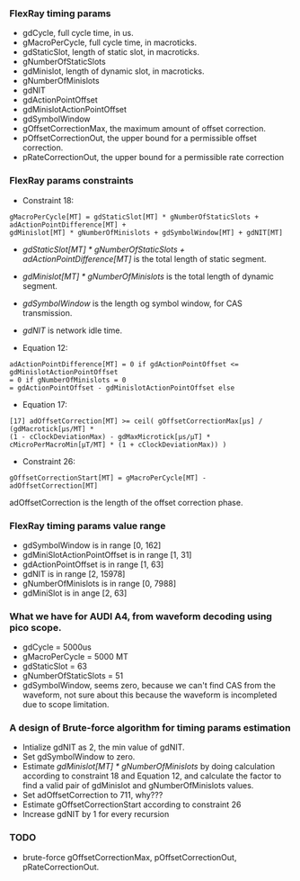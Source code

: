 ### FlexRay timing params
- gdCycle, full cycle time, in us.
- gMacroPerCycle, full cycle time, in macroticks.
- gdStaticSlot, length of static slot, in macroticks.
- gNumberOfStaticSlots
- gdMinislot, length of dynamic slot, in macroticks.
- gNumberOfMinislots
- gdNIT
- gdActionPointOffset
- gdMinislotActionPointOffset
- gdSymbolWindow
- gOffsetCorrectionMax, the maximum amount of offset correction.
- pOffsetCorrectionOut, the upper bound for a permissible offset
correction.
- pRateCorrectionOut, the upper bound for a permissible rate correction

### FlexRay params constraints
- Constraint 18: 
```
gMacroPerCycle[MT] = gdStaticSlot[MT] * gNumberOfStaticSlots + adActionPointDifference[MT] +
gdMinislot[MT] * gNumberOfMinislots + gdSymbolWindow[MT] + gdNIT[MT]
```

  - *gdStaticSlot[MT] * gNumberOfStaticSlots + adActionPointDifference[MT]* is the total length of static segment.
  - *gdMinislot[MT] * gNumberOfMinislots* is the total length of dynamic segment.
  - *gdSymbolWindow* is the length og symbol window, for CAS transmission.
  - *gdNIT* is network idle time.

- Equation 12: 
```
adActionPointDifference[MT] = 0 if gdActionPointOffset <= gdMinislotActionPointOffset
= 0 if gNumberOfMinislots = 0
= gdActionPointOffset - gdMinislotActionPointOffset else
```

- Equation 17: 
```
[17] adOffsetCorrection[MT] >= ceil( gOffsetCorrectionMax[µs] / (gdMacrotick[µs/MT] *
(1 - cClockDeviationMax) - gdMaxMicrotick[µs/µT] *
cMicroPerMacroMin[µT/MT] * (1 + cClockDeviationMax)) )
```

- Constraint 26: 
```
gOffsetCorrectionStart[MT] = gMacroPerCycle[MT] - adOffsetCorrection[MT]
```
adOffsetCorrection is the length of the offset correction phase.

### FlexRay timing params value range
- gdSymbolWindow is in range [0, 162]
- gdMiniSlotActionPointOffset is in range [1, 31]
- gdActionPointOffset is in range [1, 63]
- gdNIT is in range [2, 15978]
- gNumberOfMinislots is in range [0, 7988]
- gdMiniSlot is in ange [2, 63]

### What we have for AUDI A4, from waveform decoding using pico scope.
- gdCycle = 5000us
- gMacroPerCycle = 5000 MT
- gdStaticSlot = 63
- gNumberOfStaticSlots = 51
- gdSymbolWindow, seems zero, because we can't find CAS from the waveform, not sure about this because the waveform is incompleted due to scope limitation.

### A design of Brute-force algorithm for timing params estimation
- Intialize gdNIT as 2, the min value of gdNIT.
- Set gdSymbolWindow to zero.
- Estimate *gdMinislot[MT] * gNumberOfMinislots* by doing calculation according to constraint 18 and Equation 12, and calculate the factor to find a valid pair of gdMinislot and gNumberOfMinislots values.
- Set adOffsetCorrection to 711, why???
- Estimate gOffsetCorrectionStart according to constraint 26
- Increase gdNIT by 1 for every recursion

### TODO
- brute-force gOffsetCorrectionMax, pOffsetCorrectionOut, pRateCorrectionOut.
